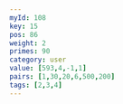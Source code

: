 ```yaml
---
myId: 108
key: 15
pos: 86
weight: 2
primes: 90
category: user
value: [593,4,-1,1]
pairs: [1,30,20,6,500,200]
tags: [2,3,4]
---
```

